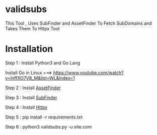 # validsubs
This Tool , Uses SubFinder and AssetFinder To Fetch SubDomains and Takes Them To Httpx Tool

# Installation

Step 1 : Install Python3 and Go Lang 

 Install Go in Linux ===> https://www.youtube.com/watch?v=InffXO7V8_M&list=WL&index=1

Step 2 : Install [AssetFinder](https://github.com/tomnomnom/assetfinder) 

Step 3 : Install [SubFinder](https://github.com/projectdiscovery/subfinder) 

Step 4 : Install [Httpx](https://github.com/projectdiscovery/httpx) 
    
Step 5 : pip install -r requirements.txt

Step 6 : python3 validsubs.py -u site.com
